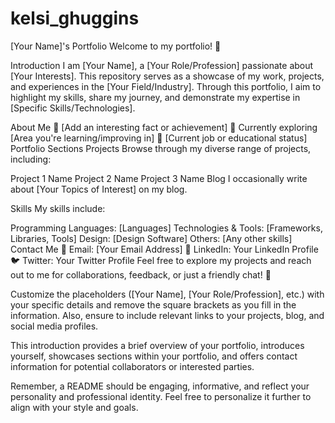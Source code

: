 # kelsi_ghuggins

[Your Name]'s Portfolio
Welcome to my portfolio! 👋

Introduction
I am [Your Name], a [Your Role/Profession] passionate about [Your Interests]. This repository serves as a showcase of my work, projects, and experiences in the [Your Field/Industry]. Through this portfolio, I aim to highlight my skills, share my journey, and demonstrate my expertise in [Specific Skills/Technologies].

About Me
🌟 [Add an interesting fact or achievement]
🌱 Currently exploring [Area you're learning/improving in]
💼 [Current job or educational status]
Portfolio Sections
Projects
Browse through my diverse range of projects, including:

Project 1 Name
Project 2 Name
Project 3 Name
Blog
I occasionally write about [Your Topics of Interest] on my blog.

Skills
My skills include:

Programming Languages: [Languages]
Technologies & Tools: [Frameworks, Libraries, Tools]
Design: [Design Software]
Others: [Any other skills]
Contact Me
📧 Email: [Your Email Address]
🔗 LinkedIn: Your LinkedIn Profile
🐦 Twitter: Your Twitter Profile
Feel free to explore my projects and reach out to me for collaborations, feedback, or just a friendly chat! 🚀

Customize the placeholders ([Your Name], [Your Role/Profession], etc.) with your specific details and remove the square brackets as you fill in the information. Also, ensure to include relevant links to your projects, blog, and social media profiles.

This introduction provides a brief overview of your portfolio, introduces yourself, showcases sections within your portfolio, and offers contact information for potential collaborators or interested parties.

Remember, a README should be engaging, informative, and reflect your personality and professional identity. Feel free to personalize it further to align with your style and goals.

